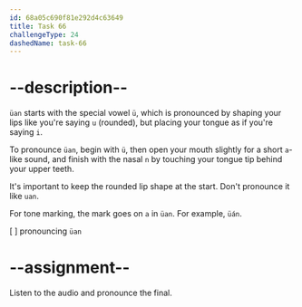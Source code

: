 ```yaml
---
id: 68a05c690f81e292d4c63649
title: Task 66
challengeType: 24
dashedName: task-66
---
```


<!--SPEAKING-->

<!-- (Audio) A: üan -->

# --description--

`üan` starts with the special vowel `ü`, which is pronounced by shaping your lips like you're saying `u` (rounded), but placing your tongue as if you're saying `i`.

To pronounce `üan`, begin with `ü`, then open your mouth slightly for a short `a`-like sound, and finish with the nasal `n` by touching your tongue tip behind your upper teeth.

It's important to keep the rounded lip shape at the start. Don't pronounce it like `uan`.

For tone marking, the mark goes on `a` in `üan`. For example, `üán`.

[ ] pronouncing `üan`

# --assignment--

Listen to the audio and pronounce the final.
